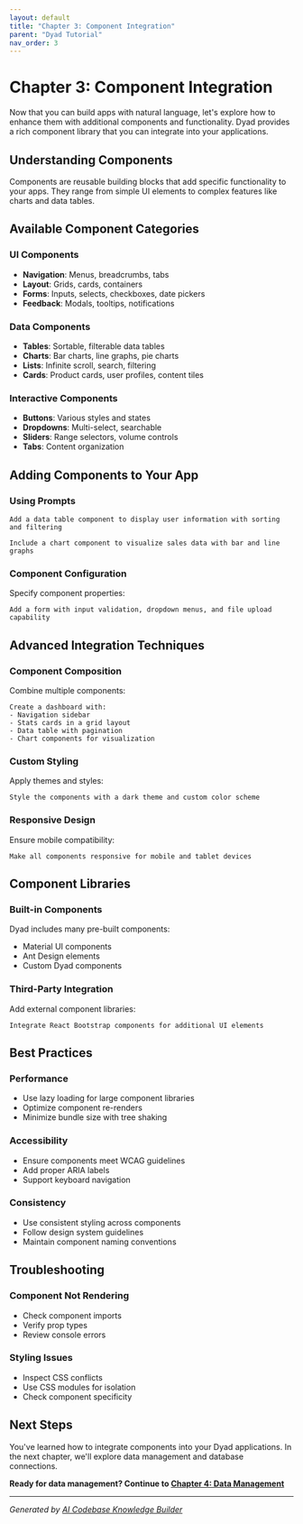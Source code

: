 ```yaml
---
layout: default
title: "Chapter 3: Component Integration"
parent: "Dyad Tutorial"
nav_order: 3
---
```


# Chapter 3: Component Integration

Now that you can build apps with natural language, let's explore how to enhance them with additional components and functionality. Dyad provides a rich component library that you can integrate into your applications.

## Understanding Components

Components are reusable building blocks that add specific functionality to your apps. They range from simple UI elements to complex features like charts and data tables.

## Available Component Categories

### UI Components

- **Navigation**: Menus, breadcrumbs, tabs
- **Layout**: Grids, cards, containers
- **Forms**: Inputs, selects, checkboxes, date pickers
- **Feedback**: Modals, tooltips, notifications

### Data Components

- **Tables**: Sortable, filterable data tables
- **Charts**: Bar charts, line graphs, pie charts
- **Lists**: Infinite scroll, search, filtering
- **Cards**: Product cards, user profiles, content tiles

### Interactive Components

- **Buttons**: Various styles and states
- **Dropdowns**: Multi-select, searchable
- **Sliders**: Range selectors, volume controls
- **Tabs**: Content organization

## Adding Components to Your App

### Using Prompts

```
Add a data table component to display user information with sorting and filtering
```

```
Include a chart component to visualize sales data with bar and line graphs
```

### Component Configuration

Specify component properties:

```
Add a form with input validation, dropdown menus, and file upload capability
```

## Advanced Integration Techniques

### Component Composition

Combine multiple components:

```
Create a dashboard with:
- Navigation sidebar
- Stats cards in a grid layout
- Data table with pagination
- Chart components for visualization
```

### Custom Styling

Apply themes and styles:

```
Style the components with a dark theme and custom color scheme
```

### Responsive Design

Ensure mobile compatibility:

```
Make all components responsive for mobile and tablet devices
```

## Component Libraries

### Built-in Components

Dyad includes many pre-built components:
- Material UI components
- Ant Design elements
- Custom Dyad components

### Third-Party Integration

Add external component libraries:

```
Integrate React Bootstrap components for additional UI elements
```

## Best Practices

### Performance

- Use lazy loading for large component libraries
- Optimize component re-renders
- Minimize bundle size with tree shaking

### Accessibility

- Ensure components meet WCAG guidelines
- Add proper ARIA labels
- Support keyboard navigation

### Consistency

- Use consistent styling across components
- Follow design system guidelines
- Maintain component naming conventions

## Troubleshooting

### Component Not Rendering

- Check component imports
- Verify prop types
- Review console errors

### Styling Issues

- Inspect CSS conflicts
- Use CSS modules for isolation
- Check component specificity

## Next Steps

You've learned how to integrate components into your Dyad applications. In the next chapter, we'll explore data management and database connections.

**Ready for data management? Continue to [Chapter 4: Data Management](04-data-management.md)**

---

*Generated by [AI Codebase Knowledge Builder](https://github.com/The-Pocket/Tutorial-Codebase-Knowledge)*
